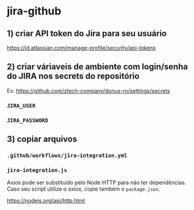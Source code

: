# jira-github

## 1) criar API token do Jira para seu usuário

https://id.atlassian.com/manage-profile/security/api-tokens

## 2) criar váriaveis de ambiente com login/senha do JIRA nos secrets do repositório

Ex: https://github.com/ztech-company/donus-rn/settings/secrets

### `JIRA_USER`
### `JIRA_PASSWORD`

## 3) copiar arquivos

### `.github/workflows/jira-integration.yml`
### `jira-integration.js`

Axios pode ser substituido pelo Node HTTP para não ter dependências. Caso seu script utilize o axios, copie também o `package.json`.

https://nodejs.org/api/http.html
